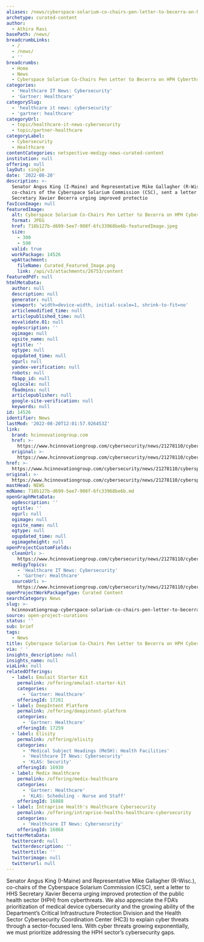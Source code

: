 ```yaml
---
aliases: /news/cyberspace-solarium-co-chairs-pen-letter-to-becerra-on-hph-cyberthreats
archetype: curated-content
author:
  - Athira Ravi
basePath: /news/
breadcrumbLinks:
  - /
  - /news/
  - ''
breadcrumbs:
  - Home
  - News
  - Cyberspace Solarium Co-Chairs Pen Letter to Becerra on HPH Cyberthreats
categories:
  - 'Healthcare IT News: Cybersecurity'
  - 'Gartner: Healthcare'
categorySlug:
  - 'healthcare it news: cybersecurity'
  - 'gartner: healthcare'
categoryUrl:
  - topic/healthcare-it-news-cybersecurity
  - topic/gartner-healthcare
categoryLabel:
  - Cybersecurity
  - Healthcare
contentCategories: netspective-medigy-news-curated-content
institution: null
offering: null
layOut: single
date: '2022-08-20'
description: >-
  Senator Angus King (I-Maine) and Representative Mike Gallagher (R-Wisc.),
  co-chairs of the Cyberspace Solarium Commission (CSC), sent a letter to HHS
  Secretary Xavier Becerra urging improved protectio
favIconImage: null
featuredImage:
  alt: Cyberspace Solarium Co-Chairs Pen Letter to Becerra on HPH Cyberthreats
  format: JPEG
  href: 718b127b-d699-5ee7-908f-6fc33968be6b-featuredImage.jpeg
  size:
    - 300
    - 590
  valid: true
  workPackage: 14526
  wpAttachment:
    fileName: Curated_Featured_Image.png
    link: /api/v3/attachments/26753/content
featuredPdf: null
htmlMetaData:
  author: null
  description: null
  generator: null
  viewport: 'width=device-width, initial-scale=1, shrink-to-fit=no'
  articlemodified_time: null
  articlepublished_time: null
  msvalidate.01: null
  ogdescription: ''
  ogimage: null
  ogsite_name: null
  ogtitle: ''
  ogtype: null
  ogupdated_time: null
  ogurl: null
  yandex-verification: null
  robots: null
  fbapp_id: null
  oglocale: null
  fbadmins: null
  articlepublisher: null
  google-site-verification: null
  keywords: null
id: 14526
identifier: News
lastMod: '2022-08-20T12:01:57.926453Z'
link:
  brand: hcinnovationgroup.com
  href: >-
    https://www.hcinnovationgroup.com/cybersecurity/news/21278110/cyberspace-solarium-cochairs-pen-letter-to-becerra-on-hph-cyberthreats
  original: >-
    https://www.hcinnovationgroup.com/cybersecurity/news/21278110/cyberspace-solarium-cochairs-pen-letter-to-becerra-on-hph-cyberthreats
href: >-
  https://www.hcinnovationgroup.com/cybersecurity/news/21278110/cyberspace-solarium-cochairs-pen-letter-to-becerra-on-hph-cyberthreats
original: >-
  https://www.hcinnovationgroup.com/cybersecurity/news/21278110/cyberspace-solarium-cochairs-pen-letter-to-becerra-on-hph-cyberthreats
mastHead: NEWS
mdName: 718b127b-d699-5ee7-908f-6fc33968be6b.md
openGraphMetaData:
  ogdescription: ''
  ogtitle: ''
  ogurl: null
  ogimage: null
  ogsite_name: null
  ogtype: null
  ogupdated_time: null
  ogimageheight: null
openProjectCustomFields:
  cleanUrl: >-
    https://www.hcinnovationgroup.com/cybersecurity/news/21278110/cyberspace-solarium-cochairs-pen-letter-to-becerra-on-hph-cyberthreats
  medigyTopics:
    - 'Healthcare IT News: Cybersecurity'
    - 'Gartner: Healthcare'
  sourceUrl: >-
    https://www.hcinnovationgroup.com/cybersecurity/news/21278110/cyberspace-solarium-cochairs-pen-letter-to-becerra-on-hph-cyberthreats
openProjectWorkPackageType: Curated Content
searchCategory: News
slug: >-
  hcinnovationgroup-cyberspace-solarium-co-chairs-pen-letter-to-becerra-on-hph-cyberthreats
source: open-project-curations
status: ''
sub: brief
tags:
  - News
title: Cyberspace Solarium Co-Chairs Pen Letter to Becerra on HPH Cyberthreats
via: ' '
insights_description: null
insights_name: null
viaLink: null
relatedOfferings:
  - label: Emulait Starter Kit
    permalink: /offering/emulait-starter-kit
    categories:
      - 'Gartner: Healthcare'
    offeringId: 17281
  - label: DeepIntent Platform
    permalink: /offering/deepintent-platform
    categories:
      - 'Gartner: Healthcare'
    offeringId: 17259
  - label: Elisity
    permalink: /offering/elisity
    categories:
      - 'Medical Subject Headings (MeSH): Health Facilities'
      - 'Healthcare IT News: Cybersecurity'
      - 'KLAS: Security'
    offeringId: 16930
  - label: Medix Healthcare
    permalink: /offering/medix-healthcare
    categories:
      - 'Gartner: Healthcare'
      - 'KLAS: Scheduling - Nurse and Staff'
    offeringId: 16888
  - label: Intraprise Health's Healthcare Cybersecurity
    permalink: /offering/intraprise-healths-healthcare-cybersecurity
    categories:
      - 'Healthcare IT News: Cybersecurity'
    offeringId: 16868
twitterMetaData:
  twittercard: null
  twitterdescription: ''
  twittertitle: ''
  twitterimage: null
  twitterurl: null
---
```

<p>Senator Angus King (I-Maine) and Representative Mike Gallagher (R-Wisc.), co-chairs of the Cyberspace Solarium Commission (CSC), sent a letter to HHS Secretary Xavier Becerra urging improved protection of the public health sector (HPH) from cyberthreats.
We also appreciate the FDA’s prioritization of medical device cybersecurity and the growing ability of the Department’s Critical Infrastructure Protection Division and the Health Sector Cybersecurity Coordination Center (HC3) to explain cyber threats through a sector-focused lens.
With cyber threats growing exponentially, we must prioritize addressing the HPH sector’s cybersecurity gaps.</p>
